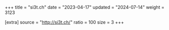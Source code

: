 +++
title = "si3t.ch"
date = "2023-04-17"
updated = "2024-07-14"
weight = 3123

[extra]
source = "http://si3t.ch/"
ratio = 100
size = 3
+++
